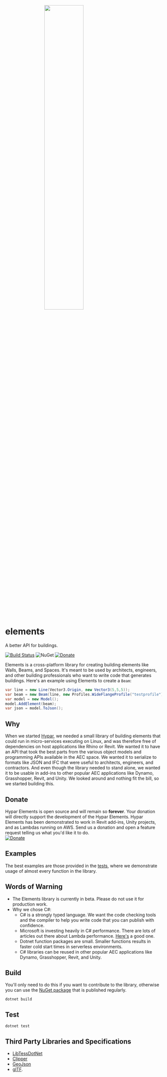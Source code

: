 <img src="./hypar_logo.svg" width="200px" style="display: block;margin-left: auto;margin-right: auto;width: 50%;">

# elements
A better API for buildings.

[![Build Status](https://travis-ci.org/hypar-io/elements.svg?branch=master)](https://travis-ci.org/hypar-io/elements)
![NuGet](https://img.shields.io/nuget/v/Hypar.Elements.svg)
[![Donate](https://img.shields.io/badge/Donate-PayPal-green.svg)](https://www.paypal.com/cgi-bin/webscr?cmd=_s-xclick&hosted_button_id=3HBW7BYRSBZYE)

Elements is a cross-platform library for creating building elements like Walls, Beams, and Spaces. It's meant to be used by architects, engineers, and other building professionals who want to write code that generates buildings. Here's an example using Elements to create a `Beam`:
```c#
var line = new Line(Vector3.Origin, new Vector3(5,5,5));
var beam = new Beam(line, new Profiles.WideFlangeProfile("testprofile"));
var model = new Model();
model.AddElement(beam);
var json = model.ToJson();
```
## Why
When we started [Hypar](https://www.hypar.io), we needed a small library of building elements that could run in micro-services executing on Linux, and was therefore free of dependencies on host applications like Rhino or Revit. We wanted it to have an API that took the best parts from the various object models and programming APIs available in the AEC space. We wanted it to serialize to formats like JSON and IFC that were useful to architects, engineers, and contractors. And even though the library needed to stand alone, we wanted it to be usable in add-ins to other popular AEC applications like Dynamo, Grasshopper, Revit, and Unity. We looked around and nothing fit the bill, so we started building this. 

## Donate
Hypar Elements is open source and will remain so **forever**. Your donation will directly support the development of the Hypar Elements. Hypar Elements has been demonstrated to work in Revit add-ins, Unity projects, and as Lambdas running on AWS. Send us a donation and open a feature request telling us what you'd like it to do.  
[![Donate](https://img.shields.io/badge/Donate-PayPal-green.svg)](https://www.paypal.com/cgi-bin/webscr?cmd=_s-xclick&hosted_button_id=3HBW7BYRSBZYE)

## Examples
The best examples are those provided in the [tests](https://github.com/hypar-io/elements/tree/master/csharp/test), where we demonstrate usage of almost every function in the library.

## Words of Warning
- The Elements library is currently in beta. Please do not use it for production work.
- Why we chose C#:
  - C# is a strongly typed language. We want the code checking tools and the compiler to help you write code that you can publish with confidence. 
  - Microsoft is investing heavily in C# performance. There are lots of articles out there about Lambda performance. [Here's](https://read.acloud.guru/comparing-aws-lambda-performance-of-node-js-python-java-c-and-go-29c1163c2581) a good one.
  - Dotnet function packages are small. Smaller functions results in faster cold start times in serverless environments.
  - C# libraries can be reused in other popular AEC applications like Dynamo, Grasshopper, Revit, and Unity.

## Build
You'll only need to do this if you want to contribute to the library, otherwise you can use the [NuGet package](https://www.nuget.org/) that is published regularly.

```
dotnet build
```

## Test
```
dotnet test
```

## Third Party Libraries and Specifications

- [LibTessDotNet](https://github.com/speps/LibTessDotNet)  
- [Clipper](http://www.angusj.com/delphi/clipper.php)
- [GeoJson](http://geojson.org/)
- [glTF](https://www.khronos.org/gltf/).
